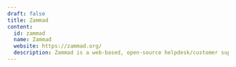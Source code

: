 ```yaml
---
draft: false
title: Zammad
content:
  id: zammad
  name: Zammad
  website: https://zammad.org/
  description: Zammad is a web-based, open-source helpdesk/customer support system.
---
```

